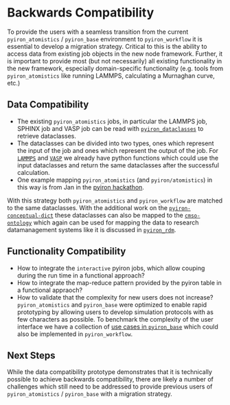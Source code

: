 # Backwards Compatibility
To provide the users with a seamless transition from the current `pyiron_atomistics` / `pyiron_base` environment to `pyiron_workflow` it is essential to develop a migration strategy.
Critical to this is the ability to access data from existing job objects in the new node framework.
Further, it is important to provide most (but not necessarily) all existing functionality in the new framework, especially domain-specific functionality (e.g. tools from `pyiron_atomistics` like running LAMMPS, calculating a Murnaghan curve, etc.)

## Data Compatibility
* The existing `pyiron_atomistics` jobs, in particular the LAMMPS job, SPHINX job and VASP job can be read with [`pyiron_dataclasses`](https://github.com/pyiron/pyiron_dataclasses) to retrieve dataclasses.
* The dataclasses can be divided into two types, ones which represent the input of the job and ones which represent the output of the job. For [`LAMMPS`](https://github.com/pyiron/pyiron_atomistics/pull/1472) and [`VASP`](https://github.com/pyiron/pyiron_atomistics/pull/1473) we already have python functions which could use the input dataclasses and return the same dataclasses after the successful calculation.
* One example mapping `pyiron_atomistics` (and `pyiron/atomistics`) in this way is from Jan in the [pyiron hackathon](https://github.com/pyiron/hackathon-2024/blob/main/notebooks/compare_workflow.ipynb).

With this strategy both `pyiron_atomistics` and `pyiron_workflow` are matched to the same dataclasses. With the additional work on the [`pyiron-conceptual-dict`](https://github.com/pyiron-dev/pyiron-conceptual-dict) these dataclasses can also be mapped to the [`cmso-ontology`](https://github.com/OCDO/cmso-ontology) which again can be used for mapping the data to research datamanagement systems like it is discussed in [`pyiron_rdm`](https://github.com/pyiron/pyiron_rdm). 

## Functionality Compatibility 
* How to integrate the `interactive` pyiron jobs, which allow couping during the run time in a functional approach?
* How to integrate the map-reduce pattern provided by the pyiron table in a functional appraoch?
* How to validate that the complexity for new users does not increase? `pyiron_atomistics` and `pyiron_base` were optimized to enable rapid prototyping by allowing users to develop simulation protocols with as few characters as possible. To benchmark the complexity of the user interface we have a collection of [use cases in `pyiron_base`](https://github.com/pyiron/pyiron_base/tree/main/tests/usecases) which could also be implemented in `pyiron_workflow`. 

## Next Steps
While the data compatibility prototype demonstrates that it is technically possible to achieve backwards compatibility, there are likely a number of challenges which still need to be addressed to provide previous users of `pyiron_atomistics` / `pyiron_base` with a migration strategy. 
